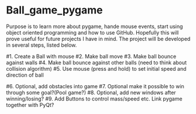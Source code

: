 # Ball_game_pygame

Purpose is to learn more about pygame, hande mouse events, start using object oriented programming and how to use GitHub. Hopefully this will prove useful for future projects I have in mind. The project will be developed in several steps, listed below.

#1. Create a Ball with mouse
#2. Make ball move
#3. Make ball bounce against walls
#4. Make ball bounce against other balls (need to think about collision algorithm)
#5. Use mouse (press and hold) to set initial speed and direction of ball


#6. Optional, add obstacles into game
#7. Optional make it possible to win through some goal?(Pool game?)
#8. Optional, add new windows after winning/losing?
#9. Add Buttons to control mass/speed etc. Link pygame together with PyQt?
